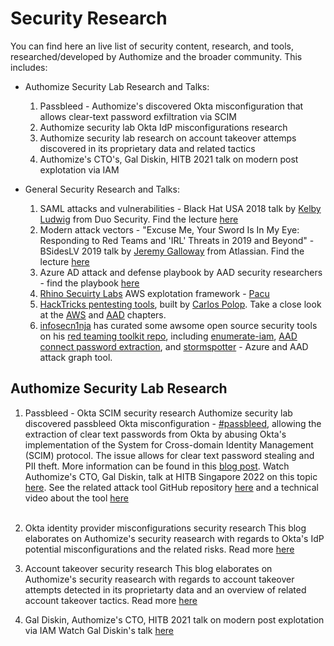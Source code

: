 # Security Research
You can find here an live list of security content, research, and tools, researched/developed by Authomize and the broader community. This includes:


* Authomize Security Lab Research and Talks:
    1.  Passbleed - Authomize's discovered Okta misconfiguration that allows clear-text password exfiltration via SCIM
    2.  Authomize security lab Okta IdP misconfigurations research
    3.  Authomize security lab research on account takeover attemps discovered in its proprietary data and related tactics
    4.  Authomize's CTO's, Gal Diskin, HITB 2021 talk on modern post explotation via IAM 

* General Security Research and Talks:
    1. SAML attacks and vulnerabilities - Black Hat USA 2018 talk by [Kelby Ludwig](https://infocondb.org/presenter/kelby-ludwig) from Duo Security.                      Find the lecture [here](https://infocondb.org/con/black-hat/black-hat-usa-2018/identity-theft-attacks-on-sso-systems)
    2. Modern attack vectors - "Excuse Me, Your Sword Is In My Eye: Responding to Red Teams and 'IRL' Threats in 2019 and Beyond" - BSidesLV 2019 talk by [Jeremy Galloway](https://infocondb.org/presenter/jeremy-galloway) from Atlassian. Find the lecture [here](https://www.youtube.com/watch?v=HvFi6xCHnHE)
    3. Azure AD attack and defense playbook by AAD security researchers - find the playbook [here](https://github.com/Cloud-Architekt/AzureAD-Attack-Defense)
    4. [Rhino Secuirty Labs](https://rhinosecuritylabs.com/) AWS explotation framework - [Pacu](https://github.com/RhinoSecurityLabs/pacu)
    5. [HackTricks pentesting tools](https://book.hacktricks.xyz/welcome/readme), built by [Carlos Polop](https://www.linkedin.com/in/carlos-polop-martin/). Take a close look at the [AWS](https://cloud.hacktricks.xyz/pentesting-cloud/aws-pentesting) and [AAD](https://cloud.hacktricks.xyz/pentesting-cloud/azure-pentesting/az-lateral-movement-cloud-on-prem/azure-ad-connect-hybrid-identity) chapters.
    6. [infosecn1nja](https://github.com/infosecn1nja) has curated some awsome open source security tools on his [red teaming toolkit repo](https://github.com/infosecn1nja/Red-Teaming-Toolkit), including [enumerate-iam](https://github.com/andresriancho/enumerate-iam), [AAD connect password extraction](https://github.com/fox-it/adconnectdump), and [stormspotter](https://github.com/Azure/Stormspotter) - Azure and AAD attack graph tool.

## Authomize Security Lab Research

1. Passbleed - Okta SCIM security research
Authomize security lab discovered passbleed Okta misconfiguration - [#passbleed](https://authomize.com/blog/authomize-discovers-password-stealing-and-impersonation-risks-to-in-okta/#challenges), allowing the extraction of clear text passwords from Okta by abusing Okta's implementation of the System for Cross-domain Identity Management (SCIM) protocol. The issue allows for clear text password stealing and PII theft. More information can be found in this [blog post](https://authomize.com/blog/authomize-discovers-password-stealing-and-impersonation-risks-to-in-okta/#challenges). Watch Authomize's CTO, Gal Diskin, talk at HITB Singapore 2022 on this topic [here](https://conference.hitb.org/hitbsecconf2022sin/session/commsec-clear-text-psswrds-idp-more/_). See the related attack tool GitHub repository [here](https://github.com/authomize/okta_scim_attack_tool) and a technical video about the tool [here](https://www.youtube.com/watch?v=tPiuOimbwRY)
<br /><br />


2. Okta identity provider misconfigurations security research
This blog elaborates on Authomize's security reasearch with regards to Okta's IdP potential misconfigurations and the related risks. Read more [here](https://www.authomize.com/blog/trust-but-verify-how-to-secure-identity-provider-trust-relationships/)

3. Account takeover security research
This blog elaborates on Authomize's security reasearch with regards to account takeover attempts detected in its proprietarty data and an overview of related account takeover tactics. Read more [here](https://www.authomize.com/blog/authomize-research-on-post-holiday-account-takeovers/)

4. Gal Diskin, Authomize's CTO, HITB 2021 talk on modern post explotation via IAM 
Watch Gal Diskin's talk [here](https://www.youtube.com/watch?v=gkv4bWNWd3Q)

